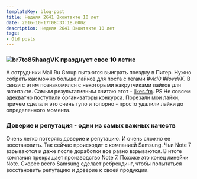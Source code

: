 ```yaml
---
templateKey: blog-post
title: Неделя 2641 Вконтакте 10 лет
date: 2016-10-17T08:33:18.000Z
description: Неделя 2641 Вконтакте 10 лет
tags:
- Old posts
---
```


### ![br7to85haag](/img/24ddd394-dac9-4213-b7de-0ebbd02a906d.jpg)VK празднует свое 10 летие

А сотрудники Mail.Ru Group пытаются выиграть поездку в Питер. Нужно собрать как можно больше лайков для поста с тегами _#vk10_ _#iloveVK._ В связи с этим познакомился с некоторыми накрутчиками лайков для вконтакте. Самым результативным считаю этот \- [likes.fm](https://likes.fm/#). PS Не совсем адекватно поступили организаторы конкурса. Порезали мои лайки, причем сделали это очень тупо и топорно - просто удалили лайки до определенного момента.

### Доверие и репутация \- одни из самых важных качеств

Очень легко потерять доверие и репутацию. И очень сложно ее восстановить. Так сейчас происходит с компанией Samsung. Чьи Note 7 взрываются и даже после доработки все равно взрываются. В итоге компания прекращает производство Note 7. Похоже это конец линейки Note. Скорее всего Samsung сделает ребрендинг, чтобы попытаться восстановить репутацию и доверие к своей продукции.